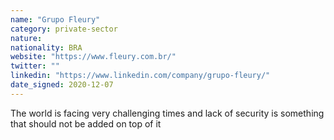 ```yaml
---
name: "Grupo Fleury"
category: private-sector
nature:
nationality: BRA
website: "https://www.fleury.com.br/"
twitter: ""
linkedin: "https://www.linkedin.com/company/grupo-fleury/"
date_signed: 2020-12-07
---
```

The world is facing very challenging times and lack of security is something that should not be added on top of it
